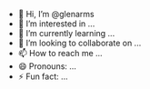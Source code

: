 - 👋 Hi, I’m @glenarms
- 👀 I’m interested in ...
- 🌱 I’m currently learning ...
- 💞️ I’m looking to collaborate on ...
- 📫 How to reach me ...
- 😄 Pronouns: ...
- ⚡ Fun fact: ...

<!---
glenarms/glenarms is a ✨ special ✨ repository because its `README.md` (this file) appears on your GitHub profile.
You can click the Preview link to take a look at your changes.
--->
